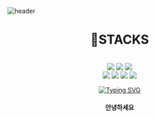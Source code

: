 
 
![header](https://capsule-render.vercel.app/api?type=waving&color=auto&height=300&section=header&text=Hi!%20I'm%20Goeun%20Park&fontSize=90&animation=blink)

<div align=center>
<h1>👨STACKS</h1><br>


<img src="https://img.shields.io/badge/html5-E34F26?style=for-the-badge&logo=html5&logoColor=white"> 
  <img src="https://img.shields.io/badge/css-1572B6?style=for-the-badge&logo=css3&logoColor=white"> 
  <img src="https://img.shields.io/badge/javascript-F7DF1E?style=for-the-badge&logo=javascript&logoColor=black"> 
<br>
<img src="https://img.shields.io/badge/typescript-3178C6?style=for-the-badge&logo=Typescript&logoColor=black">
<img src="https://img.shields.io/badge/react-61DAFB?style=for-the-badge&logo=react&logoColor=black">
<img src="https://img.shields.io/badge/nextjs-000000?style=for-the-badge&logo=Next.js&logoColor=white">
<img src="https://img.shields.io/badge/styled components-DB7093?style=for-the-badge&logo=styled-components&logoColor=white">

[![Typing SVG](https://readme-typing-svg.demolab.com?font=Fira+Code&weight=600&size=24&pause=1000&color=009A06&background=FF8EF750&width=435&lines=가나다라마바사)](https://git.io/typing-svg)

<h4> 안녕하세요 </h4>
</div>


